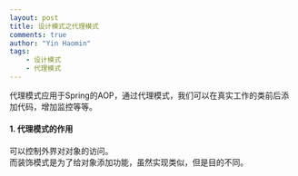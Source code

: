 ```yaml
---
layout: post
title: 设计模式之代理模式
comments: true
author: "Yin Haomin"
tags:
    - 设计模式
    - 代理模式
---
```


代理模式应用于Spring的AOP，通过代理模式，我们可以在真实工作的类前后添加代码，增加监控等等。<br>

#### 1. 代理模式的作用
可以控制外界对对象的访问。<br>而装饰模式是为了给对象添加功能，虽然实现类似，但是目的不同。
